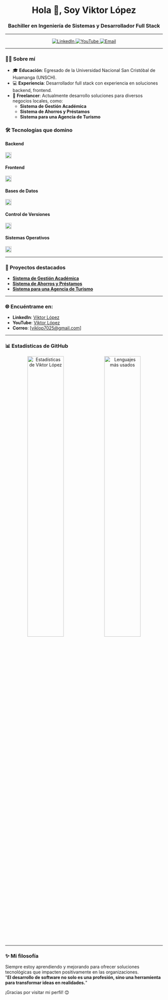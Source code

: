 <h1 align="center">Hola 👋, Soy Viktor López</h1>
<h3 align="center">Bachiller en Ingeniería de Sistemas y Desarrollador Full Stack</h3>

---
<p align="center">
  <a href="https://www.linkedin.com/in/viktor-lopez/" target="_blank">
    <img src="https://img.shields.io/badge/-LinkedIn-blue?style=flat-square&logo=linkedin&logoColor=white" alt="LinkedIn">
  </a>
  <a href="https://www.youtube.com/@viktorlopez7827" target="_blank">
    <img src="https://img.shields.io/badge/-YouTube-red?style=flat-square&logo=youtube&logoColor=white" alt="YouTube">
  </a>
  <a href="mailto:viklop7025@gmail.com">
    <img src="https://img.shields.io/badge/-Email-gray?style=flat-square&logo=gmail&logoColor=white" alt="Email">
  </a>
</p>


---

### 🧑‍💻 **Sobre mí**
- 🎓 **Educación**: Egresado de la Universidad Nacional San Cristóbal de Huamanga (UNSCH).  
- 💻 **Experiencia**: Desarrollador full stack con experiencia en soluciones backend, frontend.  
- 🚀 **Freelancer**: Actualmente desarrollo soluciones para diversos negocios locales, como:
  - **Sistema de Gestión Académica**
  - **Sistema de Ahorros y Préstamos**
  - **Sistema para una Agencia de Turismo**

### 🛠️ Tecnologías que domino

#### **Backend**
<p>
  <img src="https://skillicons.dev/icons?i=php,java,cs,dotnet,python,nodejs" alt="Backend" height="20" />
</p>

#### **Frontend**
<p>
  <img src="https://skillicons.dev/icons?i=angular,bootstrap,tailwind,html,css,sass,js,ts,figma" alt="Frontend" height="20" />
</p>

#### **Bases de Datos**
<p>
  <img src="https://skillicons.dev/icons?i=mysql,postgresql,mongodb" alt="Databases" height="20" />
</p>

#### **Control de Versiones**
<p>
  <img src="https://skillicons.dev/icons?i=git,github,azure" alt="Version Control" height="20" />
</p>

#### **Sistemas Operativos**
<p>
  <img src="https://skillicons.dev/icons?i=windows,ubuntu" alt="Operating Systems" height="20" />
</p>

---

### 📂 Proyectos destacados
- **[Sistema de Gestión Académica](https://github.com/Victor-Lopez/sistema-gestion-academica)**  
- **[Sistema de Ahorros y Préstamos](https://github.com/Victor-Lopez/ecommerce-ferreterias)**
- **[Sistema para una Agencia de Turismo](https://github.com/Victor-Lopez/punto-de-venta)**

---

### 🌐 Encuéntrame en:
- **LinkedIn**: [Viktor López](https://www.linkedin.com/in/viktor-lopez/)  
- **YouTube**: [Viktor López](https://www.youtube.com/@viktorlopez7827)
- **Correo**: [viklop7025@gmail.com]
---

### 📊 Estadísticas de GitHub

<p align="center">
  <img src="https://github-readme-stats.vercel.app/api?username=viklop-amiquero&show_icons=true&hide_border=true&count_private=true&theme=radical" alt="Estadísticas de Viktor López" width="48%">
  <img src="https://github-readme-stats.vercel.app/api/top-langs/?username=viklop-amiquero&layout=compact&hide_border=true&theme=radical" alt="Lenguajes más usados" width="48%">
</p>

---

### ✨ **Mi filosofía**
Siempre estoy aprendiendo y mejorando para ofrecer soluciones tecnológicas que impacten positivamente en las organizaciones.  
"**El desarrollo de software no solo es una profesión, sino una herramienta para transformar ideas en realidades.**"  

¡Gracias por visitar mi perfil! 😊
